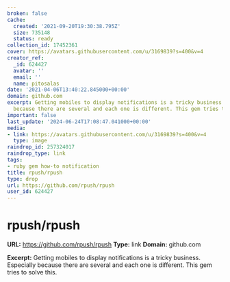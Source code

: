 ```yaml
---
broken: false
cache:
  created: '2021-09-20T19:30:38.795Z'
  size: 735148
  status: ready
collection_id: 17452361
cover: https://avatars.githubusercontent.com/u/3169839?s=400&v=4
creator_ref:
  _id: 624427
  avatar: ''
  email: ''
  name: pitosalas
date: '2021-04-06T13:40:22.845000+00:00'
domain: github.com
excerpt: Getting mobiles to display notifications is a tricky business. Especially
  because there are several and each one is different. This gem tries to solve this.
important: false
last_update: '2024-06-24T17:08:47.041000+00:00'
media:
- link: https://avatars.githubusercontent.com/u/3169839?s=400&v=4
  type: image
raindrop_id: 257324017
raindrop_type: link
tags:
- ruby gem how-to notification
title: rpush/rpush
type: drop
url: https://github.com/rpush/rpush
user_id: 624427
---
```


# rpush/rpush

**URL:** https://github.com/rpush/rpush
**Type:** link
**Domain:** github.com

**Excerpt:** Getting mobiles to display notifications is a tricky business. Especially because there are several and each one is different. This gem tries to solve this.
